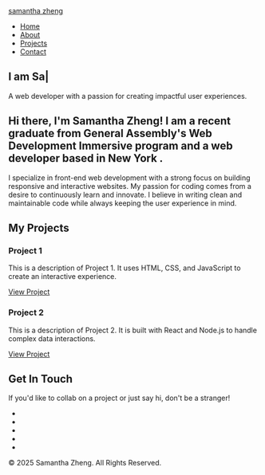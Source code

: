 <!DOCTYPE html>
<html lang="en">
<head>
  <meta charset="UTF-8">
  <meta name="viewport" content="width=device-width, initial-scale=1.0">
  <meta name="description" content="Samantha Zheng's Portfolio - Web Developer">
  <title>Samantha Zheng</title>
  <link rel="stylesheet" href="styles.css">
  <link href="https://fonts.googleapis.com/css2?family=Roboto:wght@400;500&family=Source+Code+Pro&display=swap" rel="stylesheet">
  <script src="https://kit.fontawesome.com/a076d05399.js"></script>
</head>

<body>

  <!-- Navigation -->
  <nav class="navbar">
    <div class="container">
      <a id="logo-container" href="#top" class="brand-logo">samantha zheng</a>
      <ul class="nav-list">
        <li><a href="#home">Home</a></li>
        <li><a href="#about">About</a></li>
        <li><a href="#projects">Projects</a></li>
        <li><a href="#contact">Contact</a></li>
      </ul>
    </div>
  </nav>

  <!-- Home Section -->
  <section id="home">
    <div class="home-content">
      <h1 class="text_h center header cd-headline letters type">
        <span>I am </span>
        <span class="jstext">Sa</span><span class="typed-cursor">|</span>
      </h1>
      <p class="intro-text">A web developer with a passion for creating impactful user experiences.</p>
    </div>
  </section>

  <!-- About Section -->
  <section id="about">
    <div class="container">
      <h2 class="center header text_h2" id="about-header"> Hi there, I'm <span class="span_h2"> Samantha Zheng</span>! I am a recent graduate from General Assembly's <span class="span_h2"> Web Development Immersive </span> program and a web developer based in <span class="span_h2"> New York </span>.</h2>
      <p class="bio-text">I specialize in front-end web development with a strong focus on building responsive and interactive websites. My passion for coding comes from a desire to continuously learn and innovate. I believe in writing clean and maintainable code while always keeping the user experience in mind.</p>
    </div>
  </section>

  <!-- Projects Section -->
  <section id="projects">
    <div class="container">
      <h2 class="header text_h2">My Projects</h2>
      <div class="project-grid">
        <!-- Example Project 1 -->
        <div class="project-item">
          <h3 class="project-title">Project 1</h3>
          <p class="project-description">This is a description of Project 1. It uses HTML, CSS, and JavaScript to create an interactive experience.</p>
          <a href="#" class="project-link">View Project</a>
        </div>
        <!-- Example Project 2 -->
        <div class="project-item">
          <h3 class="project-title">Project 2</h3>
          <p class="project-description">This is a description of Project 2. It is built with React and Node.js to handle complex data interactions.</p>
          <a href="#" class="project-link">View Project</a>
        </div>
      </div>
    </div>
  </section>

  <!-- Contact Section -->
  <section id="contact">
    <div class="container">
      <h2 class="header text_h2">Get In Touch</h2>
      <p class="contact-info">If you'd like to collab on a project or just say hi, don't be a stranger!</p>
      <ul class="social-icons">
        <li><a class="github-link" href="https://github.com/samantha-zheng"><i class="fa fa-github fa-2x tooltipped" data-position="top" data-delay="50" data-tooltip="Github"></i></a></li>
        <li><a class="linkedin-link" href="https://www.linkedin.com/in/samzheng99"><i class="fa fa-linkedin fa-2x tooltipped" data-position="top" data-delay="50" data-tooltip="LinkedIn"></i></a></li>
        <li><a class="instagram-link" href="https://www.instagram.com/samzheng99/?hl=en"><i class="fa fa-instagram fa-2x tooltipped" data-position="top" data-delay="50" data-tooltip="Instagram"></i></a></li>
        <li><a class="resume-link" href="./images/samantha_zheng_resume.pdf"><i class="fa fa-user fa-2x tooltipped" data-position="top" data-delay="50" data-tooltip="Resume"></i></a></li>
        <li><a class="email-link" href="mailto:zhengsaman@email.com"><i class="fa fa-envelope fa-2x tooltipped" data-position="top" data-delay="50" data-tooltip="E-mail me!"></i></a></li>
      </ul>
    </div>
  </section>

  <!-- Footer -->
  <footer>
    <div class="container">
      <p>&copy; 2025 Samantha Zheng. All Rights Reserved.</p>
    </div>
  </footer>

  <!-- Scripts -->
  <script src="scripts.js"></script>
</body>

</html>
